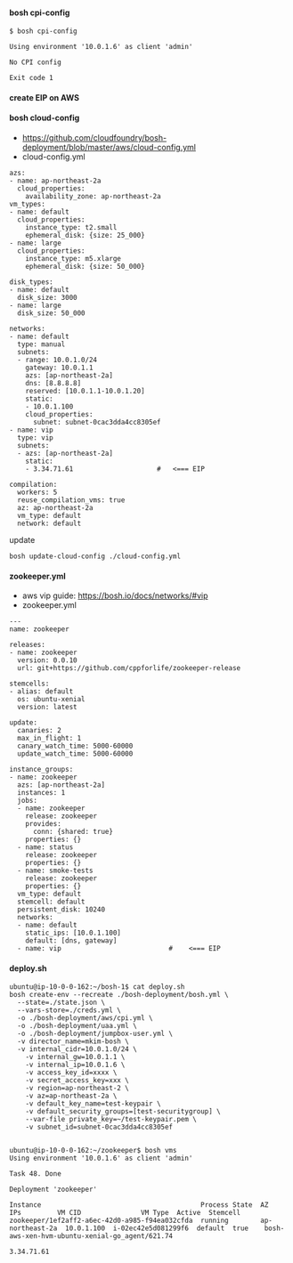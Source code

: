 ####  bosh cpi-config
```
$ bosh cpi-config

Using environment '10.0.1.6' as client 'admin'

No CPI config

Exit code 1
```
#### create EIP on AWS

#### bosh cloud-config
- https://github.com/cloudfoundry/bosh-deployment/blob/master/aws/cloud-config.yml
- cloud-config.yml
```
azs:
- name: ap-northeast-2a
  cloud_properties:
    availability_zone: ap-northeast-2a
vm_types:
- name: default
  cloud_properties:
    instance_type: t2.small
    ephemeral_disk: {size: 25_000}
- name: large
  cloud_properties:
    instance_type: m5.xlarge
    ephemeral_disk: {size: 50_000}

disk_types:
- name: default
  disk_size: 3000
- name: large
  disk_size: 50_000

networks:
- name: default
  type: manual
  subnets:
  - range: 10.0.1.0/24
    gateway: 10.0.1.1
    azs: [ap-northeast-2a]
    dns: [8.8.8.8]
    reserved: [10.0.1.1-10.0.1.20]
    static:
    - 10.0.1.100
    cloud_properties:
      subnet: subnet-0cac3dda4cc8305ef
- name: vip
  type: vip
  subnets:
  - azs: [ap-northeast-2a]
    static:
    - 3.34.71.61                     #   <=== EIP

compilation:
  workers: 5
  reuse_compilation_vms: true
  az: ap-northeast-2a
  vm_type: default
  network: default
```
update 
```
bosh update-cloud-config ./cloud-config.yml
```

#### zookeeper.yml
- aws vip guide: https://bosh.io/docs/networks/#vip
- zookeeper.yml
```
---
name: zookeeper

releases:
- name: zookeeper
  version: 0.0.10
  url: git+https://github.com/cppforlife/zookeeper-release

stemcells:
- alias: default
  os: ubuntu-xenial
  version: latest

update:
  canaries: 2
  max_in_flight: 1
  canary_watch_time: 5000-60000
  update_watch_time: 5000-60000

instance_groups:
- name: zookeeper
  azs: [ap-northeast-2a]
  instances: 1
  jobs:
  - name: zookeeper
    release: zookeeper
    provides:
      conn: {shared: true}
    properties: {}
  - name: status
    release: zookeeper
    properties: {}
  - name: smoke-tests
    release: zookeeper
    properties: {}
  vm_type: default
  stemcell: default
  persistent_disk: 10240
  networks:
  - name: default
    static_ips: [10.0.1.100]
    default: [dns, gateway]
  - name: vip                           #    <=== EIP
```


#### deploy.sh

```
ubuntu@ip-10-0-0-162:~/bosh-1$ cat deploy.sh
bosh create-env --recreate ./bosh-deployment/bosh.yml \
  --state=./state.json \
  --vars-store=./creds.yml \
  -o ./bosh-deployment/aws/cpi.yml \
  -o ./bosh-deployment/uaa.yml \
  -o ./bosh-deployment/jumpbox-user.yml \
  -v director_name=mkim-bosh \
  -v internal_cidr=10.0.1.0/24 \
    -v internal_gw=10.0.1.1 \
    -v internal_ip=10.0.1.6 \
    -v access_key_id=xxxx \
    -v secret_access_key=xxx \
    -v region=ap-northeast-2 \
    -v az=ap-northeast-2a \
    -v default_key_name=test-keypair \
    -v default_security_groups=[test-securitygroup] \
    --var-file private_key=~/test-keypair.pem \
    -v subnet_id=subnet-0cac3dda4cc8305ef
    
```

```
ubuntu@ip-10-0-0-162:~/zookeeper$ bosh vms
Using environment '10.0.1.6' as client 'admin'

Task 48. Done

Deployment 'zookeeper'

Instance                                        Process State  AZ               IPs         VM CID               VM Type  Active  Stemcell
zookeeper/1ef2aff2-a6ec-42d0-a985-f94ea032cfda  running        ap-northeast-2a  10.0.1.100  i-02ec42e5d081299f6  default  true    bosh-aws-xen-hvm-ubuntu-xenial-go_agent/621.74
                                                                                3.34.71.61
```                                                                             
                                                                               
                                                                               
